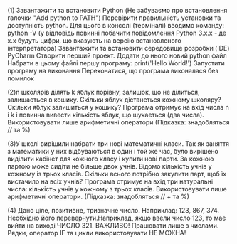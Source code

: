 (1) Завантажити та встановити Python (Не забуваємо про встановлення галочки "Add python to PATH")
Перевірити правильність установки та доступність python. Для цього в консолі (терміналі) вводимо команду: python -V (у відповідь повинні побачити повідомлення Python 3.x.x - де х.х будуть цифри, що вказують на версію встановленого інтерпретатора)
Завантажити та встановити середовище розробки (IDE) PyCharm
Створити перший проект.
Додати до нього новий python файл
Набрати в цьому файлі першу програму: print('Hello World!')
Запустити програму на виконання
Переконатися, що програма виконалася без помилок


(2)n школярів ділять k яблук порівну, залишок, що не ділиться, залишається в кошику. Скільки яблук дістанеться кожному школяру? Скільки яблук залишиться у кошику? Програма отримує на вхід числа n і k і повинна вивести кількість яблук, що шукається (два числа).
Використовувати лише арифметичні оператори (Підказка: знадобляться // та %)

(3)У школі вирішили набрати три нові математичні класи. Так як заняття з математики у них відбуваються в один і той же час, було вирішено виділити кабінет для кожного класу і купити нові парти. За кожною партою може сидіти не більше двох учнів. Відомо кількість учнів у кожному із трьох класів. Скільки всього потрібно закупити парт, щоб їх вистачило на всіх учнів? Програма отримує на вхід три натуральні числа: кількість учнів у кожному з трьох класів.
Використовувати лише арифметичні оператори. (Підказка: знадобляться // + та %)

(4) Дано ціле, позитивне, тризначне число.
Наприклад: 123, 867, 374.
Необхідно його перевернути.Наприклад, якщо ввели число 123, то має вийти на виході ЧИСЛО 321.
ВАЖЛИВО! Працювати лише з числами.
Рядки, оператор IF та цикли використовувати НЕ МОЖНА!